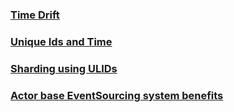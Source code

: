 ### [Time Drift](time_drift.md)
### [Unique Ids and Time](unique_ids_and_time.md)
### [Sharding using ULIDs](sharding.md)
### [Actor base EventSourcing system benefits](es-based-system-benefits.md)

